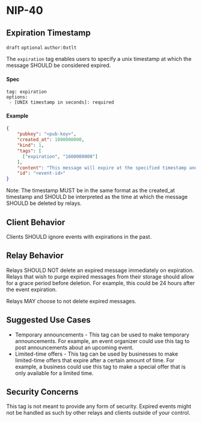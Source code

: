 NIP-40
======

Expiration Timestamp
-----------------------------------

`draft` `optional` `author:0xtlt`

The `expiration` tag enables users to specify a unix timestamp at which the message SHOULD be considered expired.

#### Spec

```
tag: expiration
options:
 - [UNIX timestamp in seconds]: required
```

#### Example

```json
{
    "pubkey": "<pub-key>",
    "created_at": 1000000000,
    "kind": 1,
    "tags": [
      ["expiration", "1600000000"]
    ],
    "content": "This message will expire at the specified timestamp and be deleted by relays.\n",
    "id": "<event-id>"
}
```

Note: The timestamp MUST be in the same format as the created_at timestamp and SHOULD be interpreted as the time at which the message SHOULD be deleted by relays.

Client Behavior
---------------

Clients SHOULD ignore events with expirations in the past.

Relay Behavior
--------------

Relays SHOULD NOT delete an expired message immediately on expiration. Relays that wish to purge expired messages from their storage should allow for a grace period before deletion. For example, this could be 24 hours after the event expiration.

Relays MAY choose to not delete expired messages.

Suggested Use Cases
-------------------

* Temporary announcements - This tag can be used to make temporary announcements. For example, an event organizer could use this tag to post announcements about an upcoming event.
* Limited-time offers - This tag can be used by businesses to make limited-time offers that expire after a certain amount of time. For example, a business could use this tag to make a special offer that is only available for a limited time.

Security Concerns
-----------------

This tag is not meant to provide any form of security. Expired events might not be handled as such by other relays and clients outside of your control.
